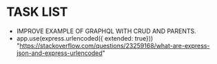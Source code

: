 # TASK LIST

* IMPROVE EXAMPLE OF GRAPHQL WITH CRUD AND PARENTS.
* app.use(express.urlencoded({ extended: true})) "https://stackoverflow.com/questions/23259168/what-are-express-json-and-express-urlencoded"
